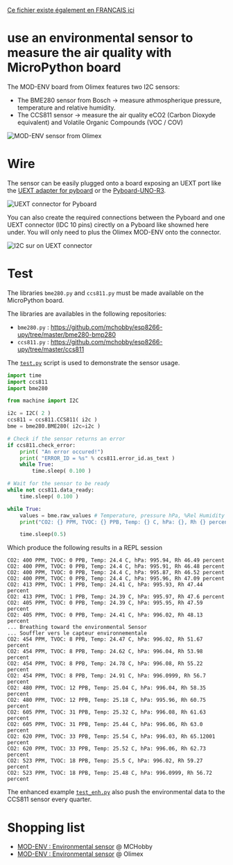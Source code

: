 [Ce fichier existe également en FRANCAIS ici](readme.md)

# use an environmental sensor to measure the air quality with MicroPython board

The MOD-ENV board from Olimex features two I2C sensors:
* The BME280 sensor from Bosch -> measure athmospherique pressure, temperature and relative humidity.
* The CCS811 sensor -> measure the air quality eCO2 (Carbon Dioxyde equivalent) and Volatile Organic Compounds (VOC / COV)

![MOD-ENV sensor from Olimex](docs/_static/modenv.jpg)

# Wire
The sensor can be easily plugged onto a board exposing an UEXT port like the [UEXT adapter for pyboard](https://github.com/mchobby/pyboard-driver/tree/master/UEXT) or the [Pyboard-UNO-R3](https://shop.mchobby.be/fr/nouveaute/1745-adaptateur-pyboard-vers-uno-r3-extra-3232100017450.html).

![UEXT connector for Pyboard](docs/_static/uext-breakout.jpg)

You can also create the required connections between the Pyboard and one UEXT connector (IDC 10 pins) cirectly on a Pyboard like showned here under. You will only need to plus the Olimex MOD-ENV onto the connector.

![I2C sur on UEXT connector](docs/_static/modenv-to-pyboard.jpg)

# Test
The libraries `bme280.py` and `ccs811.py` must be made available on the MicroPython board.

The libraries are availables in the following repositories:
* `bme280.py` : https://github.com/mchobby/esp8266-upy/tree/master/bme280-bmp280
* `ccs811.py` : https://github.com/mchobby/esp8266-upy/tree/master/ccs811

The [`test.py`](examples/test.py) script is used to demonstrate the sensor usage.

``` Python
import time
import ccs811
import bme280

from machine import I2C

i2c = I2C( 2 )
ccs811 = ccs811.CCS811( i2c )
bme = bme280.BME280( i2c=i2c )

# Check if the sensor returns an error
if ccs811.check_error:
	print( "An error occured!")
	print( "ERROR_ID = %s" % ccs811.error_id.as_text )
	while True:
		time.sleep( 0.100 )

# Wait for the sensor to be ready
while not ccs811.data_ready:
	time.sleep( 0.100 )

while True:
	values = bme.raw_values # Temperature, pressure hPa, %Rel Humidity
	print("CO2: {} PPM, TVOC: {} PPB, Temp: {} C, hPa: {}, Rh {} percent".format(ccs811.eco2, ccs811.tvoc, values[0], values[1], values[2]) )

	time.sleep(0.5)
```

Which produce the following results in a REPL session

```
CO2: 400 PPM, TVOC: 0 PPB, Temp: 24.4 C, hPa: 995.94, Rh 46.49 percent
CO2: 400 PPM, TVOC: 0 PPB, Temp: 24.4 C, hPa: 995.91, Rh 46.48 percent
CO2: 400 PPM, TVOC: 0 PPB, Temp: 24.4 C, hPa: 995.87, Rh 46.52 percent
CO2: 400 PPM, TVOC: 0 PPB, Temp: 24.4 C, hPa: 995.96, Rh 47.09 percent
CO2: 413 PPM, TVOC: 1 PPB, Temp: 24.41 C, hPa: 995.93, Rh 47.44 percent
CO2: 413 PPM, TVOC: 1 PPB, Temp: 24.39 C, hPa: 995.97, Rh 47.6 percent
CO2: 405 PPM, TVOC: 0 PPB, Temp: 24.39 C, hPa: 995.95, Rh 47.59 percent
CO2: 405 PPM, TVOC: 0 PPB, Temp: 24.41 C, hPa: 996.02, Rh 48.13 percent
... Breathing toward the environmental Sensor
... Souffler vers le capteur environnementale
CO2: 454 PPM, TVOC: 8 PPB, Temp: 24.47 C, hPa: 996.02, Rh 51.67 percent
CO2: 454 PPM, TVOC: 8 PPB, Temp: 24.62 C, hPa: 996.04, Rh 53.98 percent
CO2: 454 PPM, TVOC: 8 PPB, Temp: 24.78 C, hPa: 996.08, Rh 55.22 percent
CO2: 454 PPM, TVOC: 8 PPB, Temp: 24.91 C, hPa: 996.0999, Rh 56.7 percent
CO2: 480 PPM, TVOC: 12 PPB, Temp: 25.04 C, hPa: 996.04, Rh 58.35 percent
CO2: 480 PPM, TVOC: 12 PPB, Temp: 25.18 C, hPa: 995.96, Rh 60.75 percent
CO2: 605 PPM, TVOC: 31 PPB, Temp: 25.32 C, hPa: 996.08, Rh 61.63 percent
CO2: 605 PPM, TVOC: 31 PPB, Temp: 25.44 C, hPa: 996.06, Rh 63.0 percent
CO2: 620 PPM, TVOC: 33 PPB, Temp: 25.54 C, hPa: 996.03, Rh 65.12001 percent
CO2: 620 PPM, TVOC: 33 PPB, Temp: 25.52 C, hPa: 996.06, Rh 62.73 percent
CO2: 523 PPM, TVOC: 18 PPB, Temp: 25.5 C, hPa: 996.02, Rh 59.27 percent
CO2: 523 PPM, TVOC: 18 PPB, Temp: 25.48 C, hPa: 996.0999, Rh 56.72 percent
```

The enhanced example [`test_enh.py`](examples/test_enh.py) also push the environmental data to the CCS811 sensor every quarter.

# Shopping list
* [MOD-ENV : Environmental sensor](https://shop.mchobby.be/fr/uext/1780-capteur-environnementale-tout-en-un-bme280-ccs811-3232100017801.html) @ MCHobby
* [MOD-ENV : Environmental sensor](https://www.olimex.com/Products/Modules/Sensors/MOD-ENV/open-source-hardware) @ Olimex
